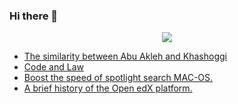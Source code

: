 ### Hi there 👋

<div align="center">
   <p align="center">
       <img align="center" src="https://github-readme-stats.vercel.app/api?username=ghassanmas&count_private=true&show_icons=true&hide_title=true&hide=stars" />
   </p>
</div>

<!--START_SECTION:feed-->
* [The similarity between Abu Akleh and Khashoggi](https:&#x2F;&#x2F;ghassan.blog&#x2F;posts&#x2F;shireen-abu-akleh-and-jamal-khashoggi&#x2F;)
* [Code and Law](https:&#x2F;&#x2F;ghassan.blog&#x2F;posts&#x2F;code-and-law&#x2F;)
* [Boost the speed of spotlight search MAC-OS.](https:&#x2F;&#x2F;ghassan.blog&#x2F;posts&#x2F;optimize-mac-spotlight-speed&#x2F;)
* [A brief history of the Open edX platform.](https:&#x2F;&#x2F;ghassan.blog&#x2F;posts&#x2F;openedx-an-overview&#x2F;)
<!--END_SECTION:feed-->

<!--
<p align="center">
<a 
href="https://stackoverflow.com/users/5532723/ghassan-maslamani" target="_blank"><img alt="StackOverflow" 
src="https://stackoverflow-badge.vercel.app/?userID=5532723" ></a> 
</p>

<div align="center">
  
<sup>You are visitor number:</sup>


![Hit counter](https://smallcounter.com/count.php?c_style=14&id=1642110318)
      <br/>
  <sup> Counting started from 21:47 Thursday, 13 January 2022 </sup>
   </div>

**ghassanmas/ghassanmas** is a ✨ _special_ ✨ repository because its `README.md` (this file) appears on your GitHub profile.

Here are some ideas to get you started:

- 🔭 I’m currently working on ...
- 🌱 I’m currently learning ...
- 👯 I’m looking to collaborate on ...
- 🤔 I’m looking for help with ...
- 💬 Ask me about ...
- 📫 How to reach me: ...
- 😄 Pronouns: ...
- ⚡ Fun fact: ...
-->
